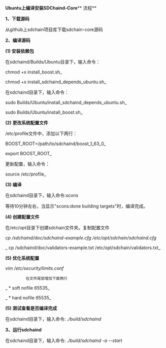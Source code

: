 **Ubuntu上编译安装SDChaind-Core**** 流程**

**1、下载源码**

从github上sdchain项目库下载sdchain-core源码

**2、编译源码**

**(1) 安装依赖包**

在sdchaind/Builds/Ubuntu目录下，输入命令：

chmod +x install\_boost.sh_

chmod +x install\_sdchaind\_depends\_ubuntu.sh_

  在sdchaind目录下，输入命令：

 sudo Builds/Ubuntu/install\_sdchaind\_depends\_ubuntu.sh_

 sudo Builds/Ubuntu/install\_boost.sh_

**(2) 更改系统配置文件**

/etc/profile文件中，添加以下两行：

 BOOST\_ROOT=/path/to/sdchaind/boost\_1\_63\_0_

 export BOOST\_ROOT_

更新配置，输入命令：

source /etc/profile_

**(3) 编译**

在sdchaind目录下，输入命令:_scons_

  等待10分钟左右，当显示&quot;scons:done building targets&quot;时，编译完成。

**(4) 创建配置文件**

在/etc/opt目录下创建sdchain文件夹。复制配置文件

_cp /sdchaind/doc/sdchaind-example.cfg /etc/opt/sdchain/sdchaind.cfg_

_ cp /sdchaind/doc/validators-example.txt /etc/opt/sdchain/validators.txt_

**(5) 优化系统配置**

_vim /etc/security/limits.conf_

             在文件尾部增加下面两行

_     \*     soft     nofile     65535_

_     \*     hard     nofile    65535_

**(5) 测试查看是否编译完成**

 在sdchaind目录下，输入命令: _./build/sdchaind_

**3、运行sdchaind**

在sdchaind目录下，输入命令: _./build/sdchaind -a --start_
